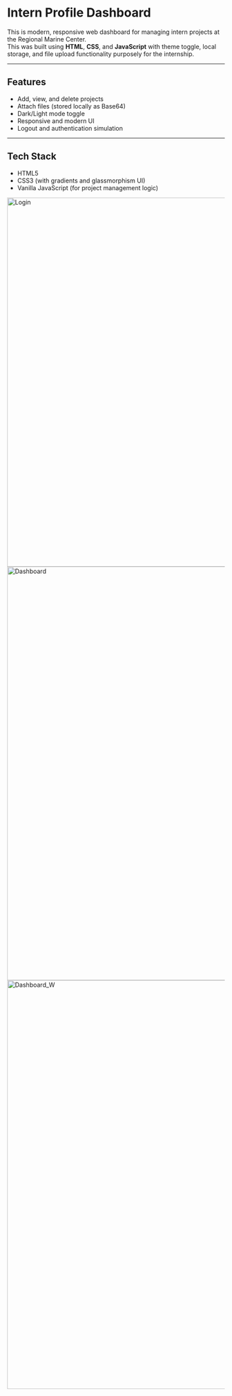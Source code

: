 # Intern Profile Dashboard

This is modern, responsive web dashboard for managing intern projects at the Regional Marine Center.  
This was built using **HTML**, **CSS**, and **JavaScript** with theme toggle, local storage, and file upload functionality purposely for the internship.

---

## Features
- Add, view, and delete projects  
- Attach files (stored locally as Base64)  
- Dark/Light mode toggle  
- Responsive and modern UI  
- Logout and authentication simulation  

---

## Tech Stack
- HTML5  
- CSS3 (with gradients and glassmorphism UI)  
- Vanilla JavaScript (for project management logic)  


<img width="1308" height="854" alt="Login" src="https://github.com/user-attachments/assets/beebb8da-18e1-4a9c-81b3-3a7f98b1e0aa" />




<img width="1913" height="957" alt="Dashboard" src="https://github.com/user-attachments/assets/81e84a9c-540c-4016-8ccd-4421bc91be0c" />




<img width="1916" height="946" alt="Dashboard_W" src="https://github.com/user-attachments/assets/3b09b998-0a90-4e55-8028-2ccde3b85862" />
